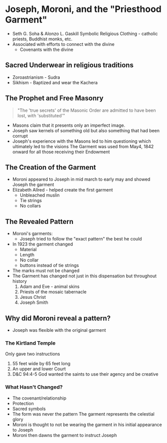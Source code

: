 # Joseph, Moroni, and the "Priesthood Garment"
- Seth G. Soha & Alonzo L. Gaskill
Symbolic Religious Clothing - catholic priests, Buddhist monks, etc. 
- Associated with efforts to connect with the divine
	- Covenants with the divine
## Sacred Underwear in religious traditions
- Zoroastrianism - Sudra
- Sikhism - Baptized and wear the Kachera

## The Prophet and Free Masonry
> "The 'true secrets' of the Masonic Order are admitted to have been lost, with 'substituted'"
- Masons claim that it presents only an imperfect image.
- Joseph saw kernels of something old but also something that had been corrupt
- Joseph's experience with the Masons led to him questioning which ultimately led to the visions
The Garment was used from May4, 1842 onward for all those receiving their Endowment
## The Creation of the Garment
- Moroni appeared  to Joseph in mid march to early may and showed Joseph the garment
- Elizabeth Allred - helped create the first garment
	- Unbleached muslin
	- Tie strings
	- No collars
## The Revealed Pattern
- Moroni's garments:
	- Joseph tried to follow the "exact pattern" the best he could
- In 1923 the garment changed
	- Material
	- Length
	- No collar
	- buttons instead of tie strings
- The marks must not be changed 
- The Garment has changed not just in this dispensation but throughout history
	1. Adam and Eve - animal skins
	2. Priests of the mosaic tabernacle
	3. Jesus Christ
	4. Joseph Smith
## Why did Moroni reveal a pattern?
- Joseph was flexible with the original garment
### The Kirtland Temple
Only gave two instructions 
1. 55 feet wide by 65 feet long
2. An upper and lower Court
3. D&C 94:4-5
God wanted the saints to use their agency and be creative
### What Hasn't Changed?
- The covenant/relationship
- Protection 
- Sacred symbols
- The form was never the pattern 
The garment  represents the celestial glory
- Moroni is thought to not be wearing the garment in his initial appearance to Joseph
- Moroni then dawns the garment to instruct Joseph
